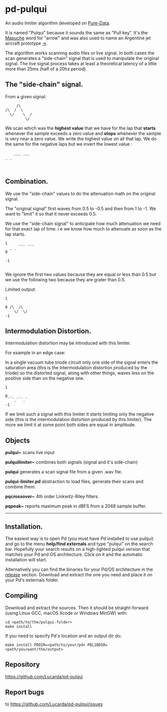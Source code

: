 # pd-pulqui #

An audio limiter algorithm developed on [Pure-Data](https://github.com/pure-data/pure-data).

It is named "Pulqui" because it sounds the same as "Pull key". It's the [Mapuche](https://en.wikipedia.org/wiki/Mapuche) word for "arrow" and was also used to name an Argentine jet aircraft prototype [->](https://en.wikipedia.org/wiki/FMA_I.Ae._27_Pulqui_I).


The algorithm works scanning audio files or live signal. In both cases the scan generates a "side-chain" signal that is used to manipulate the original signal. The live signal process takes at least a theoretical latency of a little more than 25ms (half of a 20hz period).



## The "side-chain" signal. ##

From a given signal:

```
     /\
/\  /  \    
  \/    \  /
         \/
```

We scan which was the **highest value** that we have for the lap that **starts** whenever the sample exceeds a zero value and **stops** whenever the sample is very near a zero value. We write the highest value on all that lap. We do the same for the negative laps but we invert the lowest value :

```
    ___ ___
_ _      

               
```

## Combination. ##

We use the "side-chain" values to do the attenuation math on the original signal.

The "original signal" first waves from 0.5 to -0.5 and then from 1 to -1. We want to "limit" it so that it never exceeds 0.5. 

We use the "side-chain signal" to anticipate how much attenuation we need for that exact lap of time. i.e we know how much to attenuate as soon as the lap starts.

```
1     ___ ___
  _ _
0

-1
               
```
We ignore the first two values because they are equal or less than 0.5 but we use the following two because they are grater than 0.5.

Limited output:

```
1
     
0 /\  /\      
    \/  \/    
-1         

```

## Intermodulation Distortion. ##

Intermodulation distortion may be introduced with this limiter.

For example in an edge case:

In a single vacuum tube triode circuit only one side of the signal enters the saturation area (this is the intermodulation distortion produced by the triode) so the distorted signal, along with other things, waves less on the positive side than on the negative one. 
 
```
1
       
0_._ _._ _  
    .   .
-1  

```
If we limit such a signal with this limiter it starts limiting only the negative side (this is the intermodulation distortion produced by this limiter). The more we limit it at some point both sides are equal in amplitude.

## Objects ##

**pulqui~** scans live input

**pulquilimiter~** combines both signals (signal and it's side-chain)

**pulqui** generates a scan signal file from a given .wav file.

**pulqui-limiter.pd** abstraction to load files, generate their scans and combine them.

**pqcrossover~** 4th order Linkwitz-Riley filters.

**pqpeak~** reports maximum peak in dBFS from a 2048 sample buffer.

----------------------------------

## Installation. ##



The easiest way is to open Pd (you must have Pd installed to use pulqui) and go to the menu **help/find externals** and type "pulqui" on the search bar. Hopefully your search results on a high-lighted pulqui version that matches your Pd and OS architecture. Click on it and the automatic installation will start.

Alternatively you can find the binaries for your Pd/OS architecture in the [release](https://github.com/Lucarda/pd-pulqui/releases) section. Download and extract the one you need and place it on your Pd's externals folder.


## Compiling ##

Download and extract the sources. Then it should be straight-forward (using Linux GCC, macOS Xcode or Windows MinGW) with:

```
cd <path/to/the/pulqui-folder>
make install
```

If you need to specify Pd's location and an output dir do:

```
make install PDDIR=<path/to/your/pd> PDLIBDIR=<path/you/want/the/output>
```

## Repository ##

https://github.com/Lucarda/pd-pulqui

## Report bugs ##

to https://github.com/Lucarda/pd-pulqui/issues
